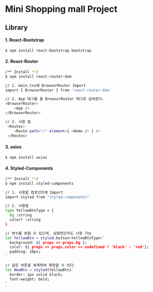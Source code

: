 # Mini Shopping mall Project

## Library
#### 1. React-Bootstrap
`$ npm install react-bootstrap bootstrap`

#### 2. React-Router
```bash
/** Install **/
$ npm install react-router-dom

// 1. main.tsx에 BrowserRouter Import
import { BrowserRouter } from 'react-router-dom'

// 2. App 태그를 을 BrowserRouter 태그로 감싸준다.
<BrowserRouter>
    <App />
</BrowserRouter>

// 3. 사용 법
 <Routes>
    <Route path="/" element={ <Home /> } />
 </Routes>
```

#### 3. axios
`$ npm install axios`

#### 4. Styled-Components
```bash
/** Install **/
$ npm install styled-components

// 1. 사용할 컴포넌트에 Import
import styled from "styled-components"

// 2. 사용법
type YellowBtnType = {
  bg :string
  color? :string
}

// 변수를 받을 수 있으며, 삼항연산자도 사용 가능
let YellowBtn = styled.button<YellowBtnType>`
  background: ${ props => props.bg };
  color: ${ props => props.color == undefined ? 'black' : 'red'};
  padding: 10px;
`

// 같은 버튼을 복제하여 확장할 수 있다.
let NewBtn = styled(YellowBtn)`
  border: 1px solid black;
  font-weight: bold;
`
`
```
